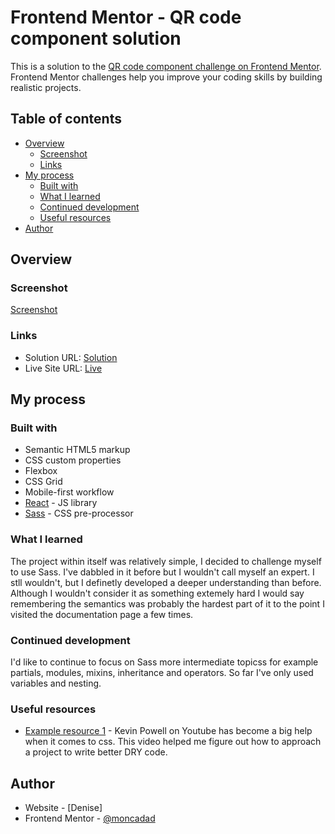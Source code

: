 # Frontend Mentor - QR code component solution

This is a solution to the [QR code component challenge on Frontend Mentor](https://www.frontendmentor.io/challenges/qr-code-component-iux_sIO_H). Frontend Mentor challenges help you improve your coding skills by building realistic projects.

## Table of contents

- [Overview](#overview)
  - [Screenshot](#screenshot)
  - [Links](#links)
- [My process](#my-process)
  - [Built with](#built-with)
  - [What I learned](#what-i-learned)
  - [Continued development](#continued-development)
  - [Useful resources](#useful-resources)
- [Author](#author)

## Overview

### Screenshot

[Screenshot](public/assets/screenshot.png)

### Links

- Solution URL: [Solution](https://github.com/moncadad/QR-code-component)
- Live Site URL: [Live](https://statuesque-pegasus-53c4ef.netlify.app/)

## My process

### Built with

- Semantic HTML5 markup
- CSS custom properties
- Flexbox
- CSS Grid
- Mobile-first workflow
- [React](https://reactjs.org/) - JS library
- [Sass](https://sass-lang.com/) - CSS pre-processor

### What I learned

The project within itself was relatively simple, I decided to challenge myself to use Sass. I've dabbled in it before but I wouldn't call myself an expert. I stll wouldn't, but I definetly developed a deeper understanding than before. Although I wouldn't consider it as something extemely hard I would say remembering the semantics was probably the hardest part of it to the point I visited the documentation page a few times.

### Continued development

I'd like to continue to focus on Sass more intermediate topicss for example partials, modules, mixins, inheritance and operators. So far I've only used variables and nesting.

### Useful resources

- [Example resource 1](https://www.youtube.com/watch?v=U7itlR6qESM&list=RDLVrxnX1jdoI6c&index=7) - Kevin Powell on Youtube has become a big help when it comes to css. This video helped me figure out how to approach a project to write better DRY code.

## Author

- Website - [Denise]
- Frontend Mentor - [@moncadad](https://www.frontendmentor.io/profile/moncadad)
